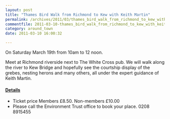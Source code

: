 ```yaml
---
layout: post
title: "Thames Bird Walk from Richmond to Kew with Keith Martin"
permalink: /archives/2011/03/thames_bird_walk_from_richmond_to_kew_with_keith_m.html
commentfile: 2011-03-10-thames_bird_walk_from_richmond_to_kew_with_keith_m
category: around_town
date: 2011-03-10 16:00:32

---
```


On Saturday March 19th from 10am to 12 noon.

Meet at Richmond riverside next to The White Cross pub. We will walk along the river to Kew Bridge and hopefully see the courtship display of the grebes, nesting herons and many others, all under the expert guidance of Keith Martin.

#### [Details](/event/event/200705142722)

-   Ticket price Members £8.50. Non-members £10.00
-   Please call the Environment Trust office to book your place. 0208 8915455
